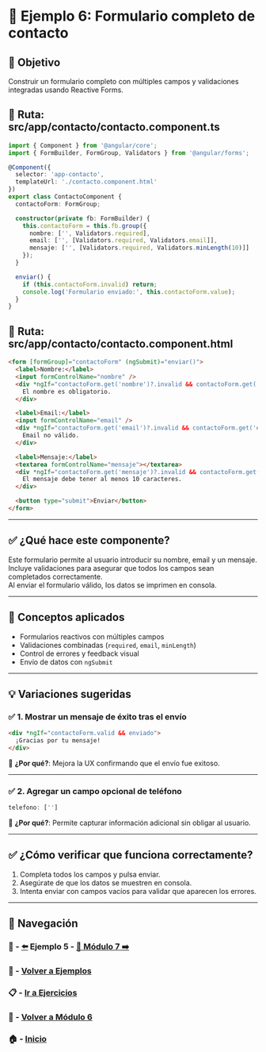 # 🧪 Ejemplo 6: Formulario completo de contacto

## 🎯 Objetivo
Construir un formulario completo con múltiples campos y validaciones integradas usando Reactive Forms.

## 📁 Ruta: src/app/contacto/contacto.component.ts
```ts
import { Component } from '@angular/core';
import { FormBuilder, FormGroup, Validators } from '@angular/forms';

@Component({
  selector: 'app-contacto',
  templateUrl: './contacto.component.html'
})
export class ContactoComponent {
  contactoForm: FormGroup;

  constructor(private fb: FormBuilder) {
    this.contactoForm = this.fb.group({
      nombre: ['', Validators.required],
      email: ['', [Validators.required, Validators.email]],
      mensaje: ['', [Validators.required, Validators.minLength(10)]]
    });
  }

  enviar() {
    if (this.contactoForm.invalid) return;
    console.log('Formulario enviado:', this.contactoForm.value);
  }
}
```

## 📁 Ruta: src/app/contacto/contacto.component.html
```html
<form [formGroup]="contactoForm" (ngSubmit)="enviar()">
  <label>Nombre:</label>
  <input formControlName="nombre" />
  <div *ngIf="contactoForm.get('nombre')?.invalid && contactoForm.get('nombre')?.touched">
    El nombre es obligatorio.
  </div>

  <label>Email:</label>
  <input formControlName="email" />
  <div *ngIf="contactoForm.get('email')?.invalid && contactoForm.get('email')?.touched">
    Email no válido.
  </div>

  <label>Mensaje:</label>
  <textarea formControlName="mensaje"></textarea>
  <div *ngIf="contactoForm.get('mensaje')?.invalid && contactoForm.get('mensaje')?.touched">
    El mensaje debe tener al menos 10 caracteres.
  </div>

  <button type="submit">Enviar</button>
</form>
```

---

## ✅ ¿Qué hace este componente?

Este formulario permite al usuario introducir su nombre, email y un mensaje.  
Incluye validaciones para asegurar que todos los campos sean completados correctamente.  
Al enviar el formulario válido, los datos se imprimen en consola.

---

## 🧠 Conceptos aplicados

- Formularios reactivos con múltiples campos
- Validaciones combinadas (`required`, `email`, `minLength`)
- Control de errores y feedback visual
- Envío de datos con `ngSubmit`

---

## 💡 Variaciones sugeridas

### ✅ 1. Mostrar un mensaje de éxito tras el envío

```html
<div *ngIf="contactoForm.valid && enviado">
  ¡Gracias por tu mensaje!
</div>
```

📌 **¿Por qué?**: Mejora la UX confirmando que el envío fue exitoso.

---

### ✅ 2. Agregar un campo opcional de teléfono

```ts
telefono: ['']
```

📌 **¿Por qué?**: Permite capturar información adicional sin obligar al usuario.

---

## ✅ ¿Cómo verificar que funciona correctamente?

1. Completa todos los campos y pulsa enviar.
2. Asegúrate de que los datos se muestren en consola.
3. Intenta enviar con campos vacíos para validar que aparecen los errores.

---

## 🔁 Navegación

### 🧪 - [⬅️](./Ejemplo_5.md) Ejemplo 5 - [📘 Módulo 7 ➡️](../../../Modulo_7_Consumo_de_APIs_con_HttpClient/Modulo_7.md)
### 🧪 - [Volver a Ejemplos](../README.md)
### 📋 - [Ir a Ejercicios](../../Ejercicios/README.md)
### 📘 - [Volver a Módulo 6](../../Modulo_6.md)
### 🏠 - [Inicio](../../../README.md)

